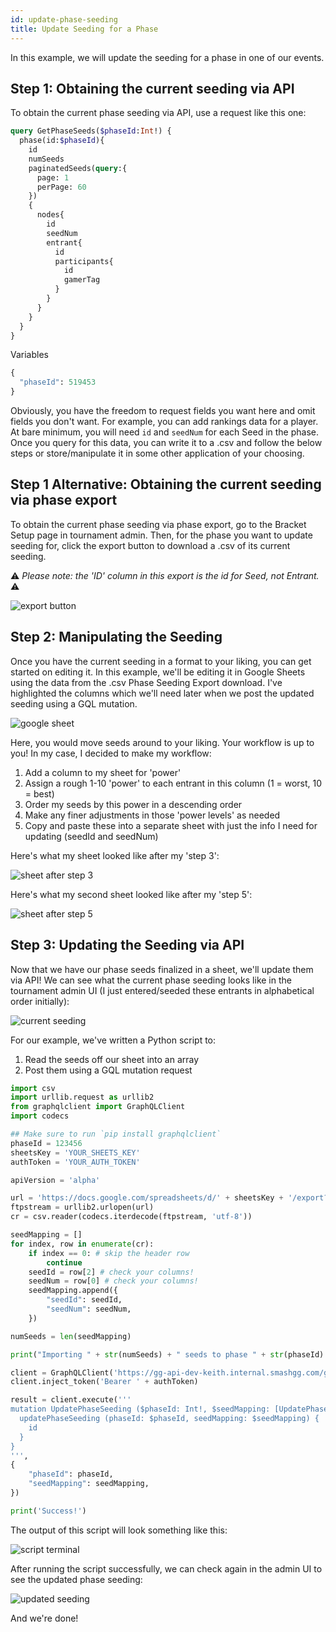 ```yaml
---
id: update-phase-seeding
title: Update Seeding for a Phase
---
```


In this example, we will update the seeding for a phase in one of our events.

## Step 1: Obtaining the current seeding via API

To obtain the current phase seeding via API, use a request like this one:

```GraphQL
query GetPhaseSeeds($phaseId:Int!) {
  phase(id:$phaseId){
    id
    numSeeds
    paginatedSeeds(query:{
      page: 1
      perPage: 60
    })
    {
      nodes{
        id
        seedNum
        entrant{
          id
          participants{
            id
            gamerTag
          }
        }
      }
    }
  }
}
```

Variables

```GraphQL
{
  "phaseId": 519453
}
```

Obviously, you have the freedom to request fields you want here and omit fields you don't want.
For example, you can add rankings data for a player.
At bare minimum, you will need `id` and `seedNum` for each Seed in the phase.
Once you query for this data, you can write it to a .csv and follow the below steps
 or store/manipulate it in some other application of your choosing.

## Step 1 Alternative: Obtaining the current seeding via phase export

To obtain the current phase seeding via phase export, go to the Bracket Setup page in tournament admin.
Then, for the phase you want to update seeding for, click the export button to download a .csv of its current seeding.

⚠ *Please note: the 'ID' column in this export is the id for Seed, not Entrant.* ⚠

![export button](https://imgur.com/plcr1y4.png)

## Step 2: Manipulating the Seeding

Once you have the current seeding in a format to your liking, you can get started on editing it.
In this example, we'll be editing it in Google Sheets using the data from the .csv Phase Seeding Export download.
I've highlighted the columns which we'll need later when we post the updated seeding using a GQL mutation.

![google sheet](https://imgur.com/VaCZo2H.png)

Here, you would move seeds around to your liking.
Your workflow is up to you!
In my case, I decided to make my workflow:
1) Add a column to my sheet for 'power'
2) Assign a rough 1-10 'power' to each entrant in this column (1 = worst, 10 = best)
3) Order my seeds by this power in a descending order
4) Make any finer adjustments in those 'power levels' as needed
5) Copy and paste these into a separate sheet with just the info I need for updating (seedId and seedNum)

Here's what my sheet looked like after my 'step 3':

![sheet after step 3](https://imgur.com/CTb2Fqz.png)

Here's what my second sheet looked like after my 'step 5':

![sheet after step 5](https://imgur.com/2pJaP8D.png)

## Step 3: Updating the Seeding via API

Now that we have our phase seeds finalized in a sheet, we'll update them via API!
We can see what the current phase seeding looks like in the tournament admin UI
 (I just entered/seeded these entrants in alphabetical order initially):

![current seeding](https://imgur.com/Pz2E5Sa.png)

For our example, we've written a Python script to:
1) Read the seeds off our sheet into an array
2) Post them using a GQL mutation request

```Python
import csv
import urllib.request as urllib2
from graphqlclient import GraphQLClient
import codecs

## Make sure to run `pip install graphqlclient`
phaseId = 123456
sheetsKey = 'YOUR_SHEETS_KEY'
authToken = 'YOUR_AUTH_TOKEN'

apiVersion = 'alpha'

url = 'https://docs.google.com/spreadsheets/d/' + sheetsKey + '/export?format=csv'
ftpstream = urllib2.urlopen(url)
cr = csv.reader(codecs.iterdecode(ftpstream, 'utf-8'))

seedMapping = []
for index, row in enumerate(cr):
    if index == 0: # skip the header row
        continue
    seedId = row[2] # check your columns!
    seedNum = row[0] # check your columns!
    seedMapping.append({
        "seedId": seedId,
        "seedNum": seedNum,
    })

numSeeds = len(seedMapping)

print("Importing " + str(numSeeds) + " seeds to phase " + str(phaseId) + "...")

client = GraphQLClient('https://gg-api-dev-keith.internal.smashgg.com/gql/' + apiVersion)
client.inject_token('Bearer ' + authToken)

result = client.execute('''
mutation UpdatePhaseSeeding ($phaseId: Int!, $seedMapping: [UpdatePhaseSeedInfo]!) {
  updatePhaseSeeding (phaseId: $phaseId, seedMapping: $seedMapping) {
    id
  }
}
''',
{
    "phaseId": phaseId,
    "seedMapping": seedMapping,
})

print('Success!')
```

The output of this script will look something like this:

![script terminal](https://imgur.com/Yk3zW4r.png)

After running the script successfully, we can check again in the admin UI to see
 the updated phase seeding:

![updated seeding](https://imgur.com/RApajkN.png)

And we're done!